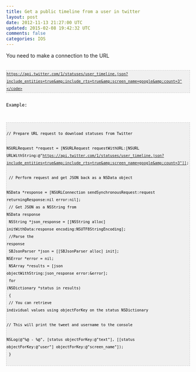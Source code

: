 ```yaml
---
title: Get a public timeline from a user in twitter
layout: post
date: 2012-11-13 21:27:00 UTC
updated: 2015-02-08 19:42:32 UTC
comments: false
categories: IOS
---
```

You need to make a connection to the URL <br /><br /><pre style="background: none repeat scroll 0% 0% rgb(240, 240, 240); border: 1px dashed rgb(204, 204, 204); color: black; font-family: arial; font-size: 12px; height: auto; line-height: 20px; overflow: auto; padding: 0px; text-align: left; width: 99%;"><code style="color: black; word-wrap: normal;">https://api.twitter.com/1/statuses/user_timeline.json?include_entities=true&amp;include_rts=true&amp;screen_name=google&amp;count=3"</code></pre><br />Example: <br /><br /><pre style="background: none repeat scroll 0% 0% rgb(240, 240, 240); border: 1px dashed rgb(204, 204, 204); color: black; font-family: arial; font-size: 12px; height: auto; line-height: 20px; overflow: auto; padding: 0px; text-align: left; width: 99%;"><code style="color: black; word-wrap: normal;"> // Prepare URL request to download statuses from Twitter  <br /> NSURLRequest *request = [NSURLRequest requestWithURL:[NSURL URLWithString:@"https://api.twitter.com/1/statuses/user_timeline.json?include_entities=true&amp;include_rts=true&amp;screen_name=google&amp;count=3"]];    <br /> // Perform request and get JSON back as a NSData object  <br /> NSData *response = [NSURLConnection sendSynchronousRequest:request returningResponse:nil error:nil];    <br /> // Get JSON as a NSString from NSData response  <br /> NSString *json_response = [[NSString alloc] initWithData:response encoding:NSUTF8StringEncoding];   <br /> //Parse the response  <br /> SBJsonParser *json = [[SBJsonParser alloc] init];  NSError *error = nil;  <br /> NSArray *results = [json objectWithString:json_response error:&amp;error];  <br /> for (NSDictionary *status in results)  <br /> {  <br />   // You can retrieve individual values using objectForKey on the status NSDictionary  <br />   // This will print the tweet and username to the console  <br />   NSLog(@"%@ - %@", [status objectForKey:@"text"], [[status objectForKey:@"user"] objectForKey:@"screen_name"]);    <br /> }  <br /></code></pre>